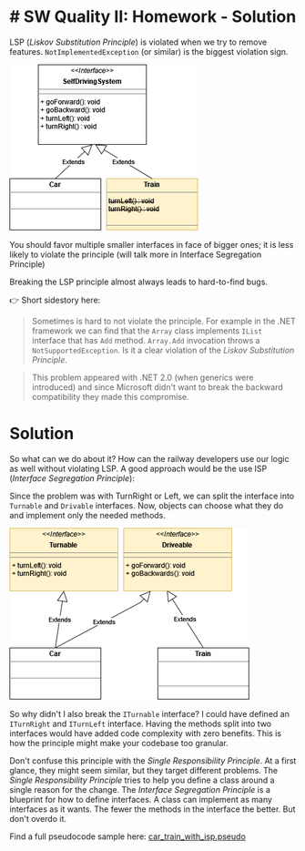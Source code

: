 # # SW Quality II: Homework - Solution

LSP (_Liskov Substitution Principle_) is violated when we try to remove features. `NotImplementedException` (or similar) is the biggest violation sign.

![UML](https://github.com/bellmann-engineering/clean-code-homework/blob/5a36e378dd84daf110bf62e0b21a47a056dd29de/homework1_solution/uml.png)

You should favor multiple smaller interfaces in face of bigger ones; it is less likely to violate the principle (will talk more in Interface Segregation Principle)

Breaking the LSP principle almost always leads to hard-to-find bugs.

:point_right: Short sidestory here:
> Sometimes is hard to not violate the principle. For example in the .NET framework we can find that 
> the `Array` class implements `IList` interface that has `Add` method. `Array.Add` invocation 
> throws a `NotSupportedException`. Is it a clear violation of the _Liskov Substitution Principle_.

> This problem appeared with .NET 2.0 (when generics were introduced) 
> and since Microsoft didn't want to break the backward compatibility they made this compromise.

# Solution
So what can we do about it? How can the railway developers use our logic as well without violating LSP.
A good approach would be the use ISP (_Interface Segregation Principle_):

Since the problem was with TurnRight or Left, we can split the interface into `Turnable` and `Drivable` interfaces. 
Now, objects can choose what they do and implement only the needed methods.

![UML](https://github.com/bellmann-engineering/clean-code-homework/blob/5a36e378dd84daf110bf62e0b21a47a056dd29de/homework1_solution/uml_split.png
)

So why didn't I also break the `ITurnable` interface? I could have defined an `ITurnRight` and `ITurnLeft` interface. 
Having the methods split into two interfaces would have added code complexity with zero benefits. This is how the principle might make your codebase too granular. 

Don't confuse this principle with the _Single Responsibility Principle_. At a first glance, they might seem similar, but they target different problems. The _Single Responsibility Principle_ tries to help you define a class around a single reason for the change. The _Interface Segregation Principle_ is a blueprint for how to define interfaces. 
A class can implement as many interfaces as it wants. The fewer the methods in the interface the better. But don't overdo it. 

Find a full pseudocode sample here: [car_train_with_isp.pseudo](./car_train_with_isp.pseudo)

